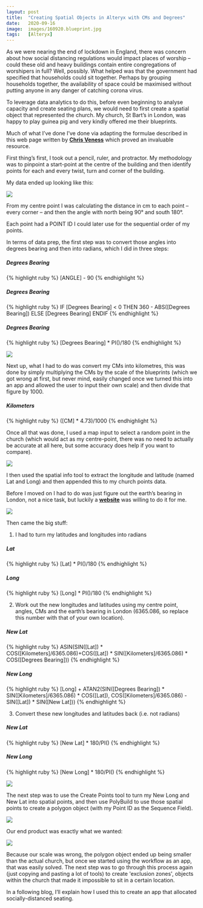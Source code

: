```yaml
---
layout: post
title:  "Creating Spatial Objects in Alteryx with CMs and Degrees"
date:   2020-09-16
image:  images/160920.blueprint.jpg
tags:   [Alteryx]
---
```


As we were nearing the end of lockdown in England, there was concern about how social distancing regulations would impact places of worship – could these old and heavy buildings contain entire congregations of worshipers in full? Well, possibly. What helped was that the government had specified that households could sit together. Perhaps by grouping households together, the availability of space could be maximised without putting anyone in any danger of catching corona virus.

To leverage data analytics to do this, before even beginning to analyse capacity and create seating plans, we would need to first create a spatial object that represented the church. My church, St Bart’s in London, was happy to play guinea pig and very kindly offered me their blueprints.

Much of what I’ve done I’ve done via adapting the formulae described in this web page written by [**Chris Veness**][chris-veness]  which proved an invaluable resource.

First thing’s first, I took out a pencil, ruler, and protractor. My methodology was to pinpoint a start-point at the centre of the building and then identify points for each and every twist, turn and corner of the building. 

My data ended up looking like this:

![]({{site.baseurl}}/images/160920.start.PNG)

From my centre point I was calculating the distance in cm to each point – every corner – and then the angle with north being 90° and south 180°.

Each point had a POINT ID I could later use for the sequential order of my points. 

In terms of data prep, the first step was to convert those angles into degrees bearing and then into radians, which I did in three steps:


##### Degrees Bearing
{% highlight ruby %}
[ANGLE] - 90
{% endhighlight %}

##### Degrees Bearing
{% highlight ruby %}
IF [Degrees Bearing] < 0 THEN
360 - ABS([Degrees Bearing])
ELSE [Degrees Bearing]
ENDIF
{% endhighlight %}

##### Degrees Bearing
{% highlight ruby %}
[Degrees Bearing] * PI()/180
{% endhighlight %}

![]({{site.baseurl}}/images/160920.degrees.PNG)

Next up, what I had to do was convert my CMs into kilometres, this was done by simply multiplying the CMs by the scale of the blueprints (which we got wrong at first, but never mind, easily changed once we turned this into an app and allowed the user to input their own scale) and then divide that figure by 1000.

##### Kilometers
{% highlight ruby %}
([CM] * 4.73)/1000
{% endhighlight %}


Once all that was done, I used a map input to select a random point in the church (which would act as my centre-point, there was no need to actually be accurate at all here, but some accuracy does help if you want to compare).

![]({{site.baseurl}}/images/160920.map.PNG)

I then used the spatial info tool to extract the longitude and latitude (named Lat and Long) and then appended this to my church points data.

Before I moved on I had to do was just figure out the earth’s bearing in London, not a nice task, but luckily a [**website**][website] was willing to do it for me.

![]({{site.baseurl}}/images/160920.fullflow.PNG)

Then came the big stuff:

1. 	I had to turn my latitudes and longitudes into radians

##### Lat
{% highlight ruby %}
[Lat] * PI()/180
{% endhighlight %}

##### Long
{% highlight ruby %}
[Long] * PI()/180
{% endhighlight %}

2.	Work out the new longitudes and latitudes using my centre point, angles, CMs and the earth’s bearing in London (6365.086, so replace this number with that of your own location).

##### New Lat

{% highlight ruby %}
ASIN(SIN([Lat]) * COS([Kilometers]/6365.086)+COS([Lat]) * SIN([Kilometers]/6365.086) * COS([Degrees Bearing]))
{% endhighlight %}

##### New Long

{% highlight ruby %}
[Long] + ATAN2(SIN([Degrees Bearing]) * SIN([Kilometers]/6365.086) * COS([Lat]), COS([Kilometers]/6365.086) - SIN([Lat]) * SIN([New Lat]))
{% endhighlight %}

3.	Convert these new longitudes and latitudes back (i.e. not radians)

##### New Lat
{% highlight ruby %}
[New Lat] * 180/PI()
{% endhighlight %}


##### New Long
{% highlight ruby %}
[New Long] * 180/PI()
{% endhighlight %}

![]({{site.baseurl}}/images/160920.latlong.png)

The next step was to use the Create Points tool to turn my New Long and New Lat into spatial points, and then use PolyBuild to use those spatial points to create a polygon object (with my Point ID as the Sequence Field).

![]({{site.baseurl}}/images/160920.mppd.png)

Our end product was exactly what we wanted:

![]({{site.baseurl}}/images/160920.end.PNG)

Because our scale was wrong, the polygon object ended up being smaller than the actual church, but once we started using the workflow as an app, that was easily solved. The next step was to go through this process again (just copying and pasting a lot of tools) to create 'exclusion zones', objects within the church that made it impossible to sit in a certain location.

In a following blog, I’ll explain how I used this to create an app that allocated socially-distanced seating.



[chris-veness]: https://www.movable-type.co.uk/scripts/latlong.html
[website]: https://rechneronline.de/earth-radius/
